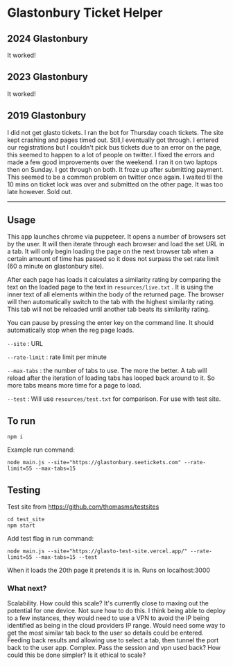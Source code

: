 # Glastonbury Ticket Helper

## 2024 Glastonbury

It worked!

## 2023 Glastonbury

It worked!

## 2019 Glastonbury

I did not get glasto tickets.
I ran the bot for Thursday coach tickets. The site kept crashing and pages timed out. Still,I eventually got through. I entered our registrations but I couldn't pick bus tickets due to an error on the page, this seemed to happen to a lot of people on twitter.
I fixed the errors and made a few good improvements over the weekend. I ran it on two laptops then on Sunday. I got through on both. It froze up after submitting payment. This seemed to be a common problem on twitter once again. I waited til the 10 mins on ticket lock was over and submitted on the other page. It was too late however. Sold out.

---

## Usage

This app launches chrome via puppeteer. It opens a number of browsers set by the user. It will then iterate through each browser and load the set URL in a tab. It will only begin loading the page on the next browser tab when a certain amount of time has passed so it does not surpass the set rate limit (60 a minute on glastonbury site).

After each page has loads it calculates a similarity rating by comparing the text on the loaded page to the text in `resources/live.txt` . It is using the inner text of all elements within the body of the returned page. The browser will then automatically switch to the tab with the highest similarity rating. This tab will not be reloaded until another tab beats its similarity rating.

You can pause by pressing the enter key on the command line. It should automatically stop when the reg page loads.

`--site` : URL

`--rate-limit` : rate limit per minute

`--max-tabs` : the number of tabs to use. The more the better. A tab will reload after the iteration of loading tabs has looped back around to it. So more tabs means more time for a page to load.

`--test` : Will use `resources/test.txt` for comparison. For use with test site.

## To run

```
npm i
```

Example run command:

```
node main.js --site="https://glastonbury.seetickets.com" --rate-limit=55 --max-tabs=15
```

## Testing

Test site from https://github.com/thomasms/testsites

```
cd test_site
npm start
```

Add test flag in run command:

```
node main.js --site="https://glasto-test-site.vercel.app/" --rate-limit=55 --max-tabs=15 --test
```

When it loads the 20th page it pretends it is in. Runs on localhost:3000

### What next?

Scalability. How could this scale? It's currently close to maxing out the potential for one device. Not sure how to do this. I think being able to deploy to a few instances, they would need to use a VPN to avoid the IP being identified as being in the cloud providers IP range. Would need some way to get the most similar tab back to the user so details could be entered. Feeding back results and allowing use to select a tab, then tunnel the port back to the user app. Complex. Pass the session and vpn used back? How could this be done simpler? Is it ethical to scale?
